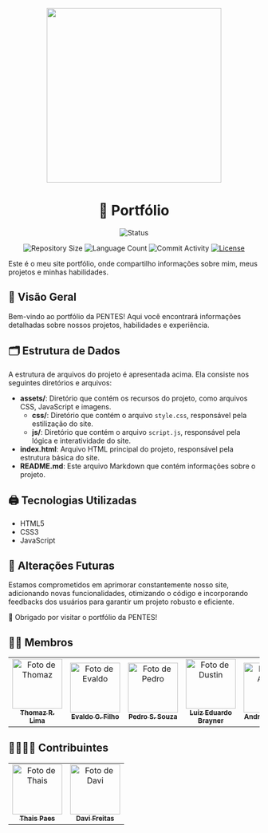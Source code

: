 <p align="center">
  <img
    width="350"
    display="inline-block"
    src="https://www.coisasdojapao.com/wp-content/uploads/2018/08/onsen-capivara-shaboten_opt.jpg"
  />
</p>

<h1 align="center">💼 Portfólio</h1>

<p align="center">
  <img
    src="https://img.shields.io/badge/Status-Em%20desenvolvimento-green?style=flat-square"
    alt="Status"
  />
</p>

<p align="center">
  <img
    src="https://img.shields.io/github/repo-size/P-E-N-T-E-S/P-E-N-T-E-S.github.io?style=flat"
    alt="Repository Size"
  />
  <img
    src="https://img.shields.io/github/languages/count/P-E-N-T-E-S/P-E-N-T-E-S.github.io?style=flat&logo=python"
    alt="Language Count"
  />
  <img
    src="https://img.shields.io/github/commit-activity/t/P-E-N-T-E-S/P-E-N-T-E-S.github.io?style=flat&logo=github"
    alt="Commit Activity"
  />
  <a href="LICENSE.md"
    ><img
      src="https://img.shields.io/github/license/P-E-N-T-E-S/P-E-N-T-E-S.github.io"
      alt="License"
  /></a>
</p>

Este é o meu site portfólio, onde compartilho informações sobre mim, meus projetos e minhas habilidades.

## 👀 Visão Geral

Bem-vindo ao portfólio da PENTES! Aqui você encontrará informações detalhadas sobre nossos projetos, habilidades e experiência.

## 🗂️ Estrutura de Dados

A estrutura de arquivos do projeto é apresentada acima. Ela consiste nos seguintes diretórios e arquivos:

- **assets/**: Diretório que contém os recursos do projeto, como arquivos CSS, JavaScript e imagens.
  - **css/**: Diretório que contém o arquivo `style.css`, responsável pela estilização do site.
  - **js/**: Diretório que contém o arquivo `script.js`, responsável pela lógica e interatividade do site.
- **index.html**: Arquivo HTML principal do projeto, responsável pela estrutura básica do site.
- **README.md**: Este arquivo Markdown que contém informações sobre o projeto.

## 🖨️ Tecnologias Utilizadas

- HTML5
- CSS3
- JavaScript


## 🥏 Alterações Futuras

Estamos comprometidos em aprimorar constantemente nosso site, adicionando novas funcionalidades, otimizando o código e incorporando feedbacks dos usuários para garantir um projeto robusto e eficiente.

🤝 Obrigado por visitar o portfólio da PENTES!

## 👨‍🏭 Membros
  
<table>
  <tr>
    <td align="center">
      <a href="https://github.com/Thomazrlima">
        <img src="https://avatars3.githubusercontent.com/Thomazrlima" width="100px;" alt="Foto de Thomaz"/><br>
        <sub>
          <b>Thomaz R. Lima</b>
        </sub>
      </a>
    </td>
    <td align="center">
      <a href="https://github.com/evaldocunhaf">
        <img src="https://avatars3.githubusercontent.com/evaldocunhaf" width="100px;" alt="Foto de Evaldo"/><br>
        <sub>
          <b>Evaldo G. Filho</b>
        </sub>
      </a>
    </td>
    <td align="center">
      <a href="https://github.com/hsspedro">
        <img src="https://avatars.githubusercontent.com/hsspedro" width="100px;" alt="Foto de Pedro"/><br>
        <sub>
          <b>Pedro S. Souza</b>
        </sub>
      </a>
    </td>
    <td align="center">
      <a href="https://github.com/Luiz-Edu0202">
        <img src="https://avatars.githubusercontent.com/Luiz-Edu0202" width="100px;" alt="Foto de Dustin"/><br>
        <sub>
          <b>Luiz Eduardo Brayner</b>
        </sub>
      </a>
    </td>
    <td align="center">
      <a href="https://github.com/Nerebo">
        <img src="https://avatars.githubusercontent.com/Nerebo" width="100px;" alt="Foto de André"/><br>
        <sub>
          <b>André Fonseca</b>
        </sub>
      </a>
    </td>
    <td align="center">
      <a href="https://github.com/Sofia-Saraiva">
        <img src="https://avatars.githubusercontent.com/Sofia-Saraiva" width="100px;" alt="Foto de Sofia"/><br>
        <sub>
          <b>Sofia Saraiva</b>
        </sub>
      </a>
    </td>
  </tr>
</table>

## 👨‍👩‍👧‍👦 Contribuintes

<table>
  <tr>
    <td align="center">
      <a href="https://github.com/thaispaes">
        <img src="https://avatars3.githubusercontent.com/thaispaes" width="100px;" alt="Foto de Thais"/><br>
        <sub>
          <b>Thais Paes</b>
        </sub>
      </a>
    </td>
    <td align="center">
      <a href="https://github.com/daviifreitas">
        <img src="https://avatars3.githubusercontent.com/daviifreitas" width="100px;" alt="Foto de Davi"/><br>
        <sub>
          <b>Davi Freitas</b>
        </sub>
      </a>
    </td>
  </tr>
</table>
